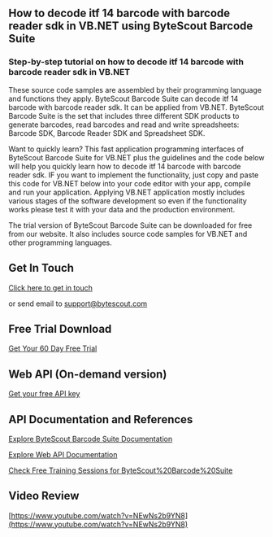 ## How to decode itf 14 barcode with barcode reader sdk in VB.NET using ByteScout Barcode Suite

### Step-by-step tutorial on how to decode itf 14 barcode with barcode reader sdk in VB.NET

These source code samples are assembled by their programming language and functions they apply. ByteScout Barcode Suite can decode itf 14 barcode with barcode reader sdk. It can be applied from VB.NET. ByteScout Barcode Suite is the set that includes three different SDK products to generate barcodes, read barcodes and read and write spreadsheets: Barcode SDK, Barcode Reader SDK and Spreadsheet SDK.

Want to quickly learn? This fast application programming interfaces of ByteScout Barcode Suite for VB.NET plus the guidelines and the code below will help you quickly learn how to decode itf 14 barcode with barcode reader sdk. IF you want to implement the functionality, just copy and paste this code for VB.NET below into your code editor with your app, compile and run your application. Applying VB.NET application mostly includes various stages of the software development so even if the functionality works please test it with your data and the production environment.

The trial version of ByteScout Barcode Suite can be downloaded for free from our website. It also includes source code samples for VB.NET and other programming languages.

## Get In Touch

[Click here to get in touch](https://bytescout.zendesk.com/hc/en-us/requests/new?subject=ByteScout%20Barcode%20Suite%20Question)

or send email to [support@bytescout.com](mailto:support@bytescout.com?subject=ByteScout%20Barcode%20Suite%20Question) 

## Free Trial Download

[Get Your 60 Day Free Trial](https://bytescout.com/download/web-installer?utm_source=github-readme)

## Web API (On-demand version)

[Get your free API key](https://pdf.co/documentation/api?utm_source=github-readme)

## API Documentation and References

[Explore ByteScout Barcode Suite Documentation](https://bytescout.com/documentation/index.html?utm_source=github-readme)

[Explore Web API Documentation](https://pdf.co/documentation/api?utm_source=github-readme)

[Check Free Training Sessions for ByteScout%20Barcode%20Suite](https://academy.bytescout.com/)

## Video Review

[https://www.youtube.com/watch?v=NEwNs2b9YN8](https://www.youtube.com/watch?v=NEwNs2b9YN8)